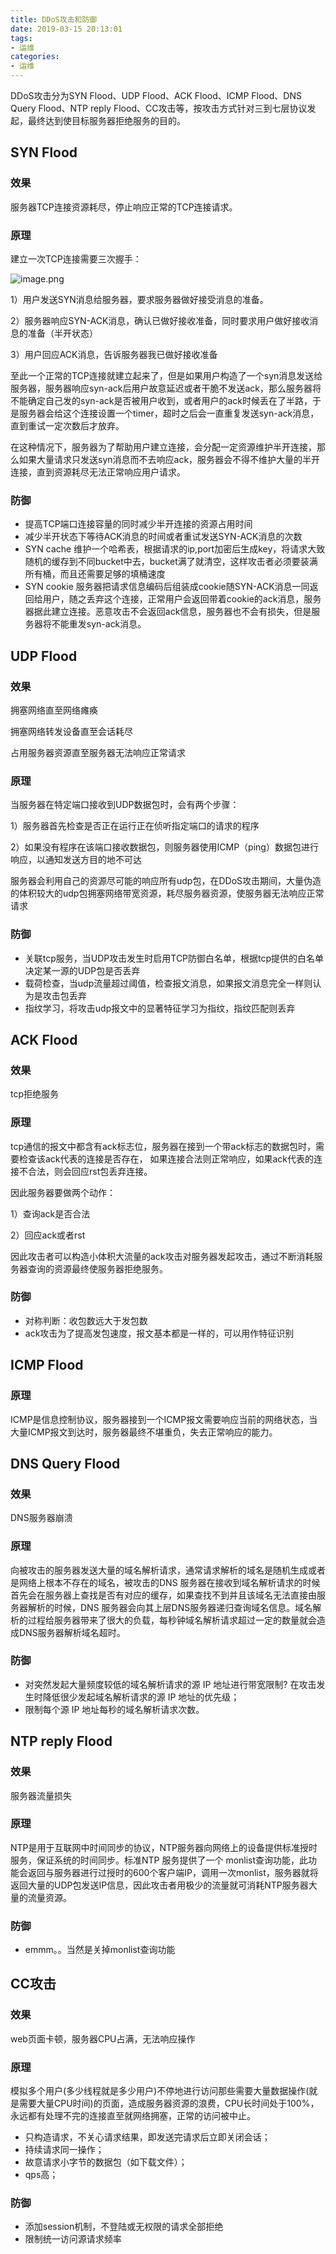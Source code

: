 ```yaml
---
title: DDoS攻击和防御
date: 2019-03-15 20:13:01
tags:
- 运维
categories: 
- 运维
---
```

<!-- more -->
DDoS攻击分为SYN Flood、UDP Flood、ACK Flood、ICMP Flood、DNS Query Flood、NTP reply Flood、CC攻击等，按攻击方式针对三到七层协议发起，最终达到使目标服务器拒绝服务的目的。

## SYN Flood

### 效果

服务器TCP连接资源耗尽，停止响应正常的TCP连接请求。

### 原理

建立一次TCP连接需要三次握手：



![image.png](\uploads\tcp.png)



1）用户发送SYN消息给服务器，要求服务器做好接受消息的准备。

2）服务器响应SYN-ACK消息，确认已做好接收准备，同时要求用户做好接收消息的准备（半开状态）

3）用户回应ACK消息，告诉服务器我已做好接收准备



至此一个正常的TCP连接就建立起来了，但是如果用户构造了一个syn消息发送给服务器，服务器响应syn-ack后用户故意延迟或者干脆不发送ack，那么服务器将不能确定自己发的syn-ack是否被用户收到，或者用户的ack时候丢在了半路，于是服务器会给这个连接设置一个timer，超时之后会一直重复发送syn-ack消息，直到重试一定次数后才放弃。



在这种情况下，服务器为了帮助用户建立连接，会分配一定资源维护半开连接，那么如果大量请求只发送syn消息而不去响应ack，服务器会不得不维护大量的半开连接，直到资源耗尽无法正常响应用户请求。



### 防御

- 提高TCP端口连接容量的同时减少半开连接的资源占用时间
- 减少半开状态下等待ACK消息的时间或者重试发送SYN-ACK消息的次数
- SYN cache 维护一个哈希表，根据请求的ip,port加密后生成key，将请求大致随机的缓存到不同bucket中去，bucket满了就清空，这样攻击者必须要装满所有桶，而且还需要足够的填桶速度
- SYN cookie 服务器把请求信息编码后组装成cookie随SYN-ACK消息一同返回给用户，随之丢弃这个连接，正常用户会返回带着cookie的ack消息，服务器据此建立连接。恶意攻击不会返回ack信息，服务器也不会有损失，但是服务器将不能重发syn-ack消息。



## UDP Flood

### 效果

拥塞网络直至网络瘫痪

拥塞网络转发设备直至会话耗尽

占用服务器资源直至服务器无法响应正常请求

### 原理

当服务器在特定端口接收到UDP数据包时，会有两个步骤：

1）服务器首先检查是否正在运行正在侦听指定端口的请求的程序

2）如果没有程序在该端口接收数据包，则服务器使用ICMP（ping）数据包进行响应，以通知发送方目的地不可达



服务器会利用自己的资源尽可能的响应所有udp包，在DDoS攻击期间，大量伪造的体积较大的udp包拥塞网络带宽资源，耗尽服务器资源，使服务器无法响应正常请求

### 防御

- 关联tcp服务，当UDP攻击发生时启用TCP防御白名单，根据tcp提供的白名单决定某一源的UDP包是否丢弃
- 载荷检查，当udp流量超过阈值，检查报文消息，如果报文消息完全一样则认为是攻击包丢弃
- 指纹学习，将攻击udp报文中的显著特征学习为指纹，指纹匹配则丢弃



## ACK Flood

### 效果

tcp拒绝服务

### 原理

tcp通信的报文中都含有ack标志位，服务器在接到一个带ack标志的数据包时，需要检查该ack代表的连接是否存在， 如果连接合法则正常响应，如果ack代表的连接不合法，则会回应rst包丢弃连接。

因此服务器要做两个动作：

1）查询ack是否合法

2）回应ack或者rst

因此攻击者可以构造小体积大流量的ack攻击对服务器发起攻击，通过不断消耗服务器查询的资源最终使服务器拒绝服务。



### 防御

- 对称判断：收包数远大于发包数
- ack攻击为了提高发包速度，报文基本都是一样的，可以用作特征识别



## ICMP Flood

### 原理

ICMP是信息控制协议，服务器接到一个ICMP报文需要响应当前的网络状态，当大量ICMP报文到达时，服务器最终不堪重负，失去正常响应的能力。



## DNS Query Flood

### 效果

DNS服务器崩溃

### 原理

向被攻击的服务器发送大量的域名解析请求，通常请求解析的域名是随机生成或者是网络上根本不存在的域名，被攻击的DNS 服务器在接收到域名解析请求的时候首先会在服务器上查找是否有对应的缓存，如果查找不到并且该域名无法直接由服务器解析的时候，DNS 服务器会向其上层DNS服务器递归查询域名信息。域名解析的过程给服务器带来了很大的负载，每秒钟域名解析请求超过一定的数量就会造成DNS服务器解析域名超时。

### 防御

- 对突然发起大量频度较低的域名解析请求的源 IP 地址进行带宽限制? 在攻击发生时降低很少发起域名解析请求的源 IP 地址的优先级；
- 限制每个源 IP 地址每秒的域名解析请求次数。

## NTP reply Flood

### 效果

服务器流量损失

### 原理

NTP是用于互联网中时间同步的协议，NTP服务器向网络上的设备提供标准授时服务，保证系统的时间同步。标准NTP 服务提供了一个 monlist查询功能，此功能会返回与服务器进行过授时的600个客户端IP，调用一次monlist，服务器就将返回大量的UDP包发送IP信息，因此攻击者用极少的流量就可消耗NTP服务器大量的流量资源。

### 防御

- emmm。。当然是关掉monlist查询功能



## CC攻击



### 效果

web页面卡顿，服务器CPU占满，无法响应操作

### 原理

模拟多个用户(多少线程就是多少用户)不停地进行访问那些需要大量数据操作(就是需要大量CPU时间)的页面，造成服务器资源的浪费，CPU长时间处于100%，永远都有处理不完的连接直至就网络拥塞，正常的访问被中止。

- 只构造请求，不关心请求结果，即发送完请求后立即关闭会话；
- 持续请求同一操作；
- 故意请求小字节的数据包（如下载文件）；
- qps高；

### 防御

- 添加session机制，不登陆或无权限的请求全部拒绝
- 限制统一访问源请求频率